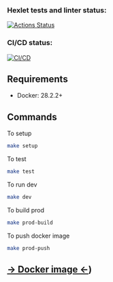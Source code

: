 ### Hexlet tests and linter status:
[![Actions Status](https://github.com/arsael/devops-for-programmers-project-74/actions/workflows/hexlet-check.yml/badge.svg)](https://github.com/arsael/devops-for-programmers-project-74/actions)

### CI/CD status:
[![CI/CD](https://github.com/arsael/devops-for-programmers-project-74/actions/workflows/push.yml/badge.svg)](https://github.com/arsael/devops-for-programmers-project-74/actions/workflows/push.yml)

## Requirements
* Docker: 28.2.2+

## Commands
To setup

```bash
make setup
```

To test

```bash
make test
```

To run dev
```bash
make dev
```

To build prod

```bash
make prod-build
```

To push docker image

```bash
make prod-push
```
## [-> Docker image <-](https://hub.docker.com/repository/docker/arsael1a/devops-for-programmers-project-74/general))
